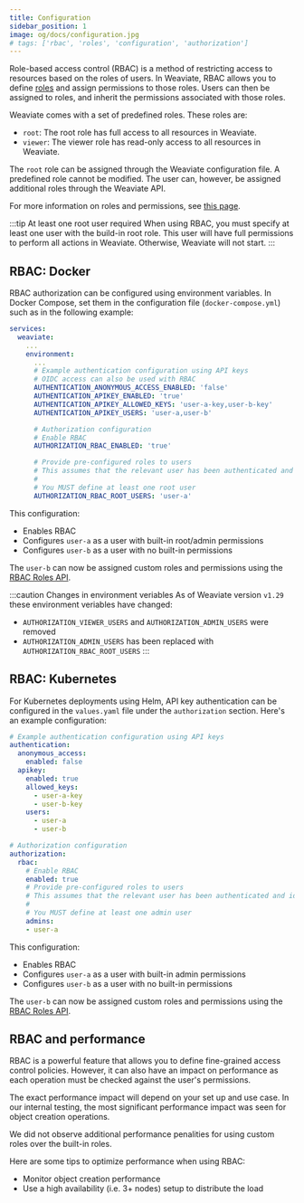 ```yaml
---
title: Configuration
sidebar_position: 1
image: og/docs/configuration.jpg
# tags: ['rbac', 'roles', 'configuration', 'authorization']
---
```


Role-based access control (RBAC) is a method of restricting access to resources based on the roles of users. In Weaviate, RBAC allows you to define [roles](./roles.md) and assign permissions to those roles. Users can then be assigned to roles, and inherit the permissions associated with those roles.

Weaviate comes with a set of predefined roles. These roles are:

- `root`: The root role has full access to all resources in Weaviate.
- `viewer`: The viewer role has read-only access to all resources in Weaviate.

The `root` role can be assigned through the Weaviate configuration file. A predefined role cannot be modified. The user can, however, be assigned additional roles through the Weaviate API.

For more information on roles and permissions, see [this page](./roles.md).

:::tip At least one root user required
When using RBAC, you must specify at least one user with the build-in root role. This user will have full permissions to perform all actions in Weaviate. Otherwise, Weaviate will not start.
:::

## RBAC: Docker

RBAC authorization can be configured using environment variables. In Docker Compose, set them in the configuration file (`docker-compose.yml`) such as in the following example:

```yaml
services:
  weaviate:
    ...
    environment:
      ...
      # Example authentication configuration using API keys
      # OIDC access can also be used with RBAC
      AUTHENTICATION_ANONYMOUS_ACCESS_ENABLED: 'false'
      AUTHENTICATION_APIKEY_ENABLED: 'true'
      AUTHENTICATION_APIKEY_ALLOWED_KEYS: 'user-a-key,user-b-key'
      AUTHENTICATION_APIKEY_USERS: 'user-a,user-b'

      # Authorization configuration
      # Enable RBAC
      AUTHORIZATION_RBAC_ENABLED: 'true'

      # Provide pre-configured roles to users
      # This assumes that the relevant user has been authenticated and identified
      #
      # You MUST define at least one root user
      AUTHORIZATION_RBAC_ROOT_USERS: 'user-a'
```

This configuration:
- Enables RBAC
- Configures `user-a` as a user with built-in root/admin permissions
- Configures `user-b` as a user with no built-in permissions

The `user-b` can now be assigned custom roles and permissions using the [RBAC Roles API](./roles.md).

:::caution Changes in environment veriables
As of Weaviate version `v1.29` these environment veriables have changed:
- `AUTHORIZATION_VIEWER_USERS` and `AUTHORIZATION_ADMIN_USERS` were removed
- `AUTHORIZATION_ADMIN_USERS` has been replaced with `AUTHORIZATION_RBAC_ROOT_USERS`
:::

## RBAC: Kubernetes

For Kubernetes deployments using Helm, API key authentication can be configured in the `values.yaml` file under the `authorization` section. Here's an example configuration:

```yaml
# Example authentication configuration using API keys
authentication:
  anonymous_access:
    enabled: false
  apikey:
    enabled: true
    allowed_keys:
      - user-a-key
      - user-b-key
    users:
      - user-a
      - user-b

# Authorization configuration
authorization:
  rbac:
    # Enable RBAC
    enabled: true
    # Provide pre-configured roles to users
    # This assumes that the relevant user has been authenticated and identified
    #
    # You MUST define at least one admin user
    admins:
    - user-a
```

This configuration:
- Enables RBAC
- Configures `user-a` as a user with built-in admin permissions
- Configures `user-b` as a user with no built-in permissions

The `user-b` can now be assigned custom roles and permissions using the [RBAC Roles API](./roles.md).

## RBAC and performance

RBAC is a powerful feature that allows you to define fine-grained access control policies. However, it can also have an impact on performance as each operation must be checked against the user's permissions.

The exact performance impact will depend on your set up and use case. In our internal testing, the most significant performance impact was seen for object creation operations.

We did not observe additional performance penalities for using custom roles over the built-in roles.

Here are some tips to optimize performance when using RBAC:
- Monitor object creation performance
- Use a high availability (i.e. 3+ nodes) setup to distribute the load
